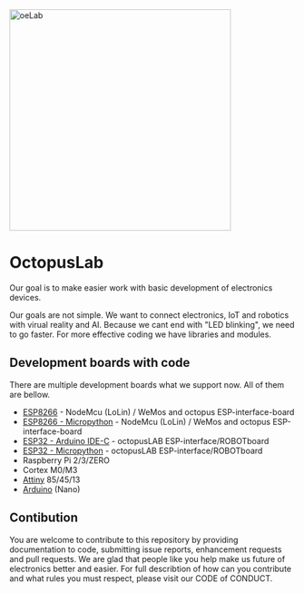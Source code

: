 <img src="https://raw.githubusercontent.com/octopusengine/octopuslab/master/images/oelab1.png" alt="oeLab" width="390">

# OctopusLab

Our goal is to make easier work with basic development of electronics devices.

Our goals are not simple. We want to connect electronics, IoT and robotics with virual reality and AI. Because we cant end with "LED blinking", we need to go faster. For more effective coding we have libraries and modules.

## Development boards with code
There are multiple development boards what we support now. All of them are bellow.
- <a href=https://github.com/octopusengine/octopuslab/tree/master/esp8266>ESP8266</a> - NodeMcu (LoLin) / WeMos and octopus ESP-interface-board 
- <a href=https://github.com/octopusengine/octopuslab/tree/master/esp32-micropython/_examples/esp8266-examples>ESP8266 - Micropython</a> - NodeMcu (LoLin) / WeMos and octopus ESP-interface-board 
- <a href=https://github.com/octopusengine/octopuslab/tree/master/esp32>ESP32 - Arduino IDE-C</a> - octopusLAB ESP-interface/ROBOTboard
- <a href=https://github.com/octopusengine/octopuslab/tree/master/esp32-micropython>ESP32 - Micropython</a> - octopusLAB ESP-interface/ROBOTboard
- Raspberry Pi 2/3/ZERO
- Cortex M0/M3
- <a href=https://github.com/octopusengine/octopuslab/tree/master/attiny>Attiny</a> 85/45/13
- <a href=https://github.com/octopusengine/octopuslab/tree/master/arduino-nano>Arduino</a> (Nano)

## Contibution
You are welcome to contribute to this repository by providing documentation to code, submitting issue reports, enhancement requests and pull requests. We are glad that people like you help make us future of electronics better and easier. For full describtion of how can you contribute and what rules you must respect, please visit our CODE of CONDUCT.